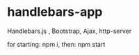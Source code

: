 # handlebars-app
Handlebars.js ,  Bootstrap, Ajax, http-server 

for starting: npm i, then: npm start
